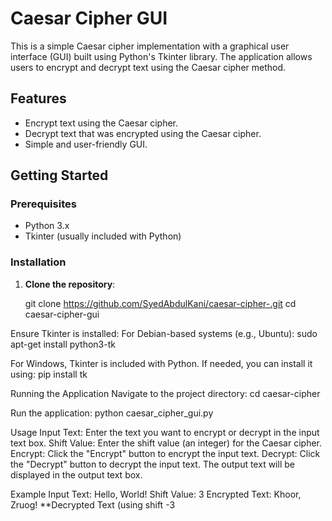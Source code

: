 

# Caesar Cipher GUI

This is a simple Caesar cipher implementation with a graphical user interface (GUI) built using Python's Tkinter library. The application allows users to encrypt and decrypt text using the Caesar cipher method.

## Features

- Encrypt text using the Caesar cipher.
- Decrypt text that was encrypted using the Caesar cipher.
- Simple and user-friendly GUI.

## Getting Started

### Prerequisites

- Python 3.x
- Tkinter (usually included with Python)

### Installation

1. **Clone the repository**:
   
   git clone https://github.com/SyedAbdulKani/caesar-cipher-.git
   cd caesar-cipher-gui

Ensure Tkinter is installed:
For Debian-based systems (e.g., Ubuntu):
sudo apt-get install python3-tk

For Windows, Tkinter is included with Python. If needed, you can install it using:
pip install tk

Running the Application
Navigate to the project directory:
cd caesar-cipher


Run the application:
python caesar_cipher_gui.py


Usage
Input Text: Enter the text you want to encrypt or decrypt in the input text box.
Shift Value: Enter the shift value (an integer) for the Caesar cipher.
Encrypt: Click the "Encrypt" button to encrypt the input text.
Decrypt: Click the "Decrypt" button to decrypt the input text.
The output text will be displayed in the output text box.


Example
Input Text: Hello, World!
Shift Value: 3
Encrypted Text: Khoor, Zruog!
**Decrypted Text (using shift -3
   

